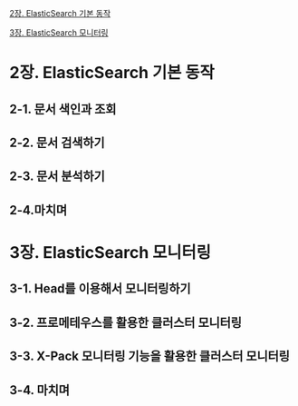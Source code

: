 [2장. ElasticSearch 기본 동작](#2장-elasticsearch-기본-동작)

[3장. ElasticSearch 모니터링](#3장-elasticsearch-모니터링)


# 2장. ElasticSearch 기본 동작

## 2-1. 문서 색인과 조회
## 2-2. 문서 검색하기
## 2-3. 문서 분석하기
## 2-4.마치며

# 3장. ElasticSearch 모니터링

## 3-1. Head를 이용해서 모니터링하기
## 3-2. 프로메테우스를 활용한 클러스터 모니터링
## 3-3. X-Pack 모니터링 기능을 활용한 클러스터 모니터링
## 3-4. 마치며